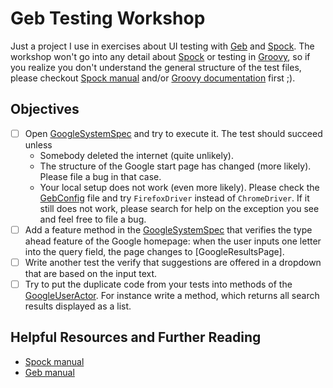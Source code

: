 Geb Testing Workshop
====================
Just a project I use in exercises about UI testing with [Geb] and [Spock]. The workshop won't go into any detail
about [Spock] or testing in [Groovy], so if you realize you don't understand the general structure of the test files,
please checkout [Spock manual] and/or [Groovy documentation] first ;).

Objectives
----------
- [ ] Open [GoogleSystemSpec] and try to execute it. The test should succeed unless
  - Somebody deleted the internet (quite unlikely).
  - The structure of the Google start page has changed (more likely). Please file a bug in that case.
  - Your local setup does not work (even more likely). Please check the [GebConfig] file and try `FirefoxDriver` instead
    of `ChromeDriver`. If it still does not work, please search for help on the exception you see and feel free to file
    a bug.
- [ ] Add a feature method in the [GoogleSystemSpec] that verifies the type ahead feature of the Google homepage:
  when the user inputs one letter into the query field, the page changes to [GoogleResultsPage].
- [ ] Write another test the verify that suggestions are offered in a dropdown that are based on the input text.
- [ ] Try to put the duplicate code from your tests into methods of the [GoogleUserActor].
  For instance write a method, which returns all search results displayed as a list.

Helpful Resources and Further Reading
-------------------------------------
* [Spock manual]
* [Geb manual]


[Groovy]: <http://www.groovy-lang.org/>
[Groovy documentation]: <http://www.groovy-lang.org/documentation.html>

[Spock]: <https://github.com/spockframework/spock>
[Spock manual]: <http://docs.spockframework.org/>

[Geb]: <http://www.gebish.org/>
[Geb manual]: <http://www.gebish.org/manual/current/>
[Geb manual on browser]: <http://www.gebish.org/manual/current/#browser>
[Geb manual on pages]: <http://www.gebish.org/manual/current/#pages>

[GoogleSystemSpec]: <src/test/groovy/de/assertagile/workshop/gebtesting/test/GoogleSystemSpec.groovy>
[GoogleStartPage]: <src/test/groovy/de/assertagile/workshop/gebtesting/test/pages/GoogleStartPage.groovy>
[GoogleUserActor]: <src/test/groovy/de/assertagile/workshop/gebtesting/test/actors/GoogleUserActor.groovy>
[GebConfig]: <src/test/resources/GebConfig.groovy>
